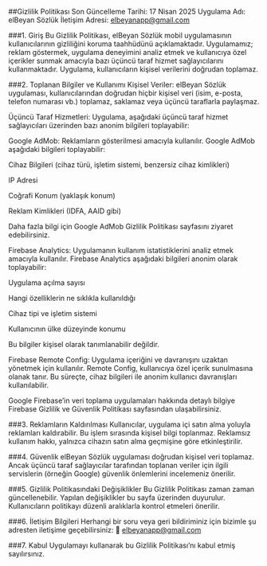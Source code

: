 ##Gizlilik Politikası
Son Güncelleme Tarihi: 17 Nisan 2025
Uygulama Adı: elBeyan Sözlük
İletişim Adresi: elbeyanapp@gmail.com

###1. Giriş
Bu Gizlilik Politikası, elBeyan Sözlük mobil uygulamasının kullanıcılarının gizliliğini koruma taahhüdünü açıklamaktadır. Uygulamamız; reklam göstermek, uygulama deneyimini analiz etmek ve kullanıcıya özel içerikler sunmak amacıyla bazı üçüncü taraf hizmet sağlayıcılarını kullanmaktadır. Uygulama, kullanıcıların kişisel verilerini doğrudan toplamaz.

###2. Toplanan Bilgiler ve Kullanımı
Kişisel Veriler:
elBeyan Sözlük uygulaması, kullanıcılarından doğrudan hiçbir kişisel veri (isim, e-posta, telefon numarası vb.) toplamaz, saklamaz veya üçüncü taraflarla paylaşmaz.

Üçüncü Taraf Hizmetleri:
Uygulama, aşağıdaki üçüncü taraf hizmet sağlayıcıları üzerinden bazı anonim bilgileri toplayabilir:

Google AdMob:
Reklamların gösterilmesi amacıyla kullanılır. Google AdMob aşağıdaki bilgileri toplayabilir:

Cihaz Bilgileri (cihaz türü, işletim sistemi, benzersiz cihaz kimlikleri)

IP Adresi

Coğrafi Konum (yaklaşık konum)

Reklam Kimlikleri (IDFA, AAID gibi)

Daha fazla bilgi için Google AdMob Gizlilik Politikası sayfasını ziyaret edebilirsiniz.

Firebase Analytics:
Uygulamanın kullanım istatistiklerini analiz etmek amacıyla kullanılır. Firebase Analytics aşağıdaki bilgileri anonim olarak toplayabilir:

Uygulama açılma sayısı

Hangi özelliklerin ne sıklıkla kullanıldığı

Cihaz tipi ve işletim sistemi

Kullanıcının ülke düzeyinde konumu

Bu bilgiler kişisel olarak tanımlanabilir değildir.

Firebase Remote Config:
Uygulama içeriğini ve davranışını uzaktan yönetmek için kullanılır. Remote Config, kullanıcıya özel içerik sunulmasına olanak tanır. Bu süreçte, cihaz bilgileri ile anonim kullanıcı davranışları kullanılabilir.

Google Firebase’in veri toplama uygulamaları hakkında detaylı bilgiye Firebase Gizlilik ve Güvenlik Politikası sayfasından ulaşabilirsiniz.

###3. Reklamların Kaldırılması
Kullanıcılar, uygulama içi satın alma yoluyla reklamları kaldırabilir. Bu işlem sırasında kişisel bilgi toplanmaz. Reklamsız kullanım hakkı, yalnızca cihazın satın alma geçmişine göre etkinleştirilir.

###4. Güvenlik
elBeyan Sözlük uygulaması doğrudan kişisel veri toplamaz. Ancak üçüncü taraf sağlayıcılar tarafından toplanan veriler için ilgili servislerin (örneğin Google) güvenlik önlemlerini incelemeniz önerilir.

###5. Gizlilik Politikasındaki Değişiklikler
Bu Gizlilik Politikası zaman zaman güncellenebilir. Yapılan değişiklikler bu sayfa üzerinden duyurulur. Kullanıcıların politikayı düzenli aralıklarla kontrol etmeleri önerilir.

###6. İletişim Bilgileri
Herhangi bir soru veya geri bildiriminiz için bizimle şu adresten iletişime geçebilirsiniz:
📧 elbeyanapp@gmail.com

###7. Kabul
Uygulamayı kullanarak bu Gizlilik Politikası’nı kabul etmiş sayılırsınız.

